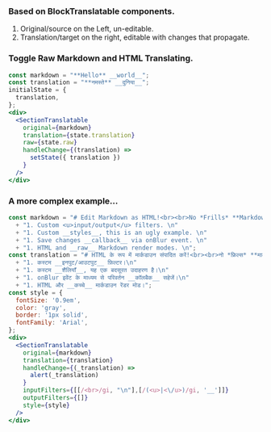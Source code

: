 ### Based on BlockTranslatable components.
1. Original/source on the Left, un-editable.
1. Translation/target on the right, editable with changes that propagate.

### Toggle Raw Markdown and HTML Translating.

```jsx
const markdown = "**Hello** __world__";
const translation = "**नमस्ते** __दुनिया__";
initialState = {
  translation,
};
<div>
  <SectionTranslatable
    original={markdown}
    translation={state.translation}
    raw={state.raw}
    handleChange={(translation) =>
      setState({ translation })
    }
  />
</div>
```

### A more complex example...

```jsx
const markdown = "# Edit Markdown as HTML!<br><br>No *Frills* **Markdown** __WYSIWYG__.\n\n"
  + "1. Custom <u>input/output</u> filters. \n"
  + "1. Custom __styles__, this is an ugly example. \n"
  + "1. Save changes __callback__ via onBlur event. \n"
  + "1. HTML and __raw__ Markdown render modes. \n";
const translation = "# HTML के रूप में मार्कडाउन संपादित करें!<br><br>नो *फ्रिल्स* **मार्कडाउन** __WYSIWYG__।\n\n"
  + "1. कस्टम __इनपुट/आउटपुट__ फ़िल्टर।\n"
  + "1. कस्टम __शैलियाँ__, यह एक बदसूरत उदाहरण है।\n"
  + "1. onBlur इवेंट के माध्यम से परिवर्तन __कॉलबैक__ सहेजें।\n"
  + "1. HTML और __कच्चे__ मार्कडाउन रेंडर मोड।";
const style = {
  fontSize: '0.9em',
  color: 'gray',
  border: '1px solid',
  fontFamily: 'Arial',
};
<div>
  <SectionTranslatable
    original={markdown}
    translation={translation}
    handleChange={(_translation) =>
      alert(_translation)
    }
    inputFilters={[[/<br>/gi, "\n"],[/(<u>|<\/u>)/gi, '__']]}
    outputFilters={[]}
    style={style}
  />
</div>
```
